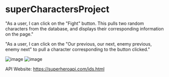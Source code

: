 # superCharactersProject
"As a user, I can click on the "Fight" button. This pulls two random characters from the database, and displays their corresponding information on the page."

"As a user, I can click on the "Our previous, our next, enemy previous, enemy next" to pull a character corresponding to the button clicked."


![image](https://user-images.githubusercontent.com/98357863/160304735-046ee119-8fd1-49ac-a56f-3f5103745e39.png)
![image](https://user-images.githubusercontent.com/71568414/227050292-5eb47e46-f55d-484f-8df1-1c9635f9d810.png)

API Website: https://superheroapi.com/ids.html

